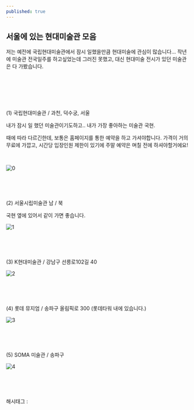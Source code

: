 ```yaml
---
published: true
---
```

## 서울에 있는 현대미술관 모음

저는 예전에 국립현대미술관에서 잠시 일했을만큼 현대미술에 관심이 많습니다... 작년에 미술관 전국일주를 하고싶었는데 그러진 못했고, 대신 현대미술 전시가 있던 미술관은 다 가봤습니다.

​

​

​

(1) 국립현대미술관 / 과천, 덕수궁, 서울

내가 잠시 일 했던 미술관이기도하고.. 내가 가장 좋아하는 미술관 국현.

때에 따라 다르긴한데, 보통은 홈페이지를 통한 예약을 하고 가셔야합니다. 가격이 거의 무료에 가깝고, 시간당 입장인원 제한이 있기에 주말 예약은 며칠 전에 하셔야할거에요!

​

![0](/asset/img/223076503409/0.png)

​

​

(2) 서울시립미술관 남 / 북 

국현 옆에 있어서 같이 가면 좋습니다.

![1](/asset/img/223076503409/1.png)

​

​

(3) K현대미술관 / 강남구 선릉로102길 40

![2](/asset/img/223076503409/2.png)

​

​

(4) 롯데 뮤지엄 / 송파구 올림픽로 300 (롯데타워 내에 있습니다.)

![3](/asset/img/223076503409/3.png)

​

​

(5) SOMA 미술관 / 송파구

![4](/asset/img/223076503409/4.png)

​

​

 해시태그 : 